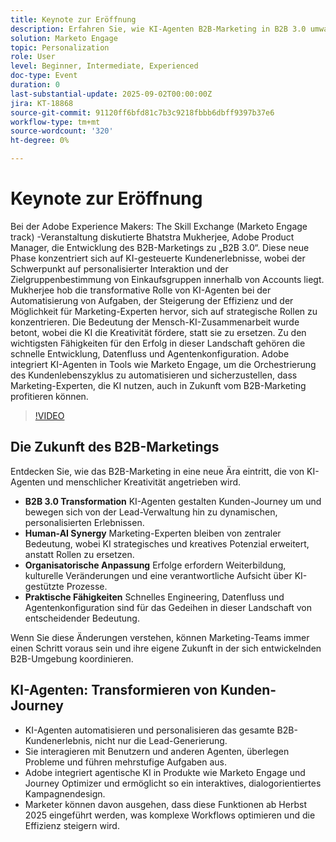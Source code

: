 ```yaml
---
title: Keynote zur Eröffnung
description: Erfahren Sie, wie KI-Agenten B2B-Marketing in B2B 3.0 umwandeln. Lernen Sie mit Marketo Engage Strategien zur Steigerung der Effizienz, Personalisierung und Journey von Kunden kennen.
solution: Marketo Engage
topic: Personalization
role: User
level: Beginner, Intermediate, Experienced
doc-type: Event
duration: 0
last-substantial-update: 2025-09-02T00:00:00Z
jira: KT-18868
source-git-commit: 91120ff6bfd81c7b3c9218fbbb6dbff9397b37e6
workflow-type: tm+mt
source-wordcount: '320'
ht-degree: 0%

---
```



# Keynote zur Eröffnung

Bei der Adobe Experience Makers: The Skill Exchange (Marketo Engage track) -Veranstaltung diskutierte Bhatstra Mukherjee, Adobe Product Manager, die Entwicklung des B2B-Marketings zu „B2B 3.0“. Diese neue Phase konzentriert sich auf KI-gesteuerte Kundenerlebnisse, wobei der Schwerpunkt auf personalisierter Interaktion und der Zielgruppenbestimmung von Einkaufsgruppen innerhalb von Accounts liegt. Mukherjee hob die transformative Rolle von KI-Agenten bei der Automatisierung von Aufgaben, der Steigerung der Effizienz und der Möglichkeit für Marketing-Experten hervor, sich auf strategische Rollen zu konzentrieren. Die Bedeutung der Mensch-KI-Zusammenarbeit wurde betont, wobei die KI die Kreativität fördere, statt sie zu ersetzen. Zu den wichtigsten Fähigkeiten für den Erfolg in dieser Landschaft gehören die schnelle Entwicklung, Datenfluss und Agentenkonfiguration. Adobe integriert KI-Agenten in Tools wie Marketo Engage, um die Orchestrierung des Kundenlebenszyklus zu automatisieren und sicherzustellen, dass Marketing-Experten, die KI nutzen, auch in Zukunft vom B2B-Marketing profitieren können.

>[!VIDEO](https://video.tv.adobe.com/v/3471392/?learn=on&enablevpops)

## Die Zukunft des B2B-Marketings

Entdecken Sie, wie das B2B-Marketing in eine neue Ära eintritt, die von KI-Agenten und menschlicher Kreativität angetrieben wird.

* **B2B 3.0 Transformation** KI-Agenten gestalten Kunden-Journey um und bewegen sich von der Lead-Verwaltung hin zu dynamischen, personalisierten Erlebnissen.
* **Human-AI Synergy** Marketing-Experten bleiben von zentraler Bedeutung, wobei KI strategisches und kreatives Potenzial erweitert, anstatt Rollen zu ersetzen.
* **Organisatorische Anpassung** Erfolge erfordern Weiterbildung, kulturelle Veränderungen und eine verantwortliche Aufsicht über KI-gestützte Prozesse.
* **Praktische Fähigkeiten** Schnelles Engineering, Datenfluss und Agentenkonfiguration sind für das Gedeihen in dieser Landschaft von entscheidender Bedeutung.

Wenn Sie diese Änderungen verstehen, können Marketing-Teams immer einen Schritt voraus sein und ihre eigene Zukunft in der sich entwickelnden B2B-Umgebung koordinieren.

## KI-Agenten: Transformieren von Kunden-Journey

* KI-Agenten automatisieren und personalisieren das gesamte B2B-Kundenerlebnis, nicht nur die Lead-Generierung.
* Sie interagieren mit Benutzern und anderen Agenten, überlegen Probleme und führen mehrstufige Aufgaben aus.
* Adobe integriert agentische KI in Produkte wie Marketo Engage und Journey Optimizer und ermöglicht so ein interaktives, dialogorientiertes Kampagnendesign.
* Marketer können davon ausgehen, dass diese Funktionen ab Herbst 2025 eingeführt werden, was komplexe Workflows optimieren und die Effizienz steigern wird.
